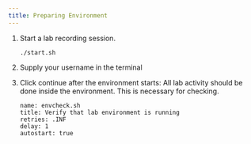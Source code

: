 ```yaml
---
title: Preparing Environment
---
```


1. Start a lab recording session.

    ```execute
    ./start.sh
    ```

2. Supply your username in the terminal

3. Click continue after the environment starts: All lab activity should be done inside the environment. This is necessary for checking.

    ```examiner:execute-test
    name: envcheck.sh
    title: Verify that lab environment is running
    retries: .INF
    delay: 1
    autostart: true
    ```
